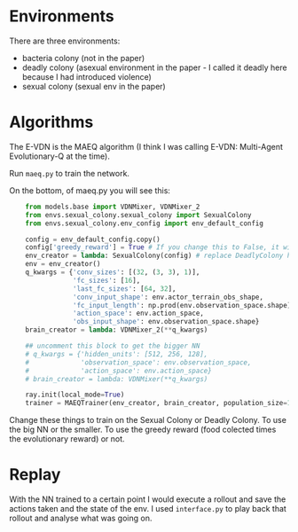 # Environments

There are three environments:
- bacteria colony (not in the paper)
- deadly colony (asexual environment in the paper - I called it deadly here because I had introduced violence)
- sexual colony (sexual env in the paper)

# Algorithms

The E-VDN is the MAEQ algorithm (I think I was calling E-VDN: Multi-Agent Evolutionary-Q at the time).

Run `maeq.py` to train the network.

On the bottom, of maeq.py you will see this:

```python
    from models.base import VDNMixer, VDNMixer_2
    from envs.sexual_colony.sexual_colony import SexualColony
    from envs.sexual_colony.env_config import env_default_config

    config = env_default_config.copy()
    config['greedy_reward'] = True # If you change this to False, it will use the evolutionary reward - which is slower but will converge to the same thing
    env_creator = lambda: SexualColony(config) # replace DeadlyColony here if needed
    env = env_creator()
    q_kwargs = {'conv_sizes': [(32, (3, 3), 1)],
                'fc_sizes': [16],
                'last_fc_sizes': [64, 32],
                'conv_input_shape': env.actor_terrain_obs_shape,
                'fc_input_length': np.prod(env.observation_space.shape) - np.prod(env.actor_terrain_obs_shape),
                'action_space': env.action_space,
                'obs_input_shape': env.observation_space.shape}
    brain_creator = lambda: VDNMixer_2(**q_kwargs)

    ## uncomment this block to get the bigger NN
    # q_kwargs = {'hidden_units': [512, 256, 128], 
    #             'observation_space': env.observation_space,
    #             'action_space': env.action_space}
    # brain_creator = lambda: VDNMixer(**q_kwargs)

    ray.init(local_mode=True)
    trainer = MAEQTrainer(env_creator, brain_creator, population_size=1)
```
    
Change these things to train on the Sexual Colony or Deadly Colony. To use the big NN or the smaller. To use the greedy reward (food colected times the evolutionary reward) or not.

# Replay

With the NN trained to a certain point I would execute a rollout and save the actions taken and the state of the env. I used `interface.py` to play back that rollout and analyse what was going on.
